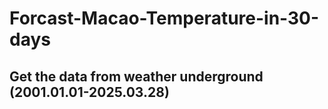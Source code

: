 # Forcast-Macao-Temperature-in-30-days
## Get the data from weather underground (2001.01.01-2025.03.28)
